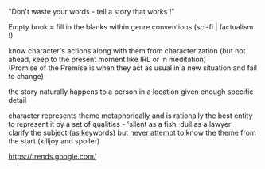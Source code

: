 "Don't waste your words - tell a story that works !"


Empty book = fill in the blanks within genre conventions (sci-fi | factualism !)  
  
know character's actions along with them from characterization (but not ahead, keep to the present moment like IRL or in meditation)  
(Promise of the Premise is when they act as usual in a new situation and fail to change)

the story naturally happens to a person in a location given enough specific detail

character represents theme metaphorically and is rationally the best entity to represent it by a set of qualities - 'silent as a fish, dull as a lawyer'  
clarify the subject (as keywords) but never attempt to know the theme from the start (killjoy and spoiler)  
  
https://trends.google.com/  
